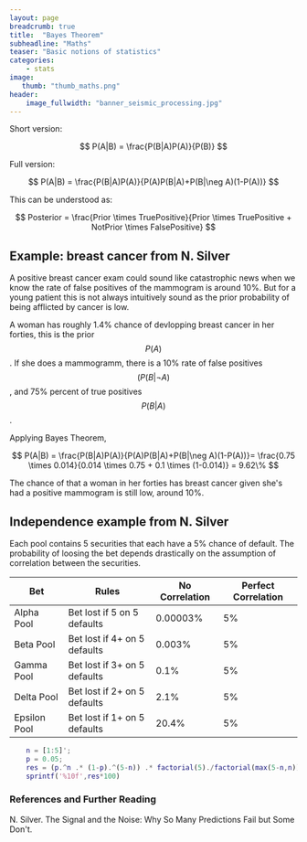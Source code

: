 ```yaml
---
layout: page
breadcrumb: true
title:  "Bayes Theorem"
subheadline: "Maths"
teaser: "Basic notions of statistics"
categories:
    - stats
image:
   thumb: "thumb_maths.png"
header:
    image_fullwidth: "banner_seismic_processing.jpg"
---
```


Short version:

$$
P(A|B) = \frac{P(B|A)P(A)}{P(B)}
$$

Full version:

$$
P(A|B) = \frac{P(B|A)P(A)}{P(A)P(B|A)+P(B|\neg A)(1-P(A))}
$$

This can be understood as:

$$
Posterior = \frac{Prior \times TruePositive}{Prior \times TruePositive + NotPrior \times FalsePositive}
$$



## Example: breast cancer from N. Silver
A positive breast cancer exam could sound like catastrophic news when we know the rate of false positives of the mammogram is around 10%. But for a young patient this is not always intuitively sound as the prior probability of being afflicted by cancer is low.

A woman has roughly 1.4% chance of devlopping breast cancer in her forties, this is the prior $$P(A)$$.
If she does a mammogramm, there is a 10% rate of false positives $$(P(B|\neg A)$$, and 75% percent of true positives $$P(B|A)$$.

Applying Bayes Theorem,

$$
P(A|B) = \frac{P(B|A)P(A)}{P(A)P(B|A)+P(B|\neg A)(1-P(A))}= \frac{0.75 \times 0.014}{0.014 \times 0.75 + 0.1 \times (1-0.014)} = 9.62\%
$$


The chance of that a woman in her forties has breast cancer given she's had a positive mammogram is still low, around 10%.


## Independence example from N. Silver

Each pool contains 5 securities that each have a 5% chance of default. The probability of loosing the bet depends drastically on the assumption of correlation between the securities.

| Bet          | Rules                        | No Correlation | Perfect Correlation |
|--------------|------------------------------|----------------|---------------------|
| Alpha Pool   | Bet lost if 5 on 5 defaults  | 0.00003%       | 5%                  |
| Beta Pool    | Bet lost if 4+ on 5 defaults | 0.003%         | 5%                  |
| Gamma Pool   | Bet lost if 3+ on 5 defaults | 0.1%           | 5%                  |
| Delta Pool   | Bet lost if 2+ on 5 defaults | 2.1%           | 5%                  |
| Epsilon Pool | Bet lost if 1+ on 5 defaults | 20.4%          | 5%                  |


``` matlab
	n = [1:5]';
	p = 0.05;
	res = (p.^n .* (1-p).^(5-n)) .* factorial(5)./factorial(max(5-n,n))./max(1,min(5-n,n));
	sprintf('%10f',res*100)
```


### References and Further Reading

N. Silver. The Signal and the Noise: Why So Many Predictions Fail but Some Don't.